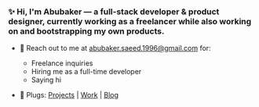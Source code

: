 ### ✨ Hi, I'm Abubaker — a full-stack developer & product designer, currently working as a freelancer while also working on and bootstrapping my own products.

- 🌱 Reach out to me at <abubaker.saeed.1996@gmail.com> for:
  - Freelance inquiries
  - Hiring me as a full-time developer
  - Saying hi
  
- 🌿 Plugs: [Projects](https://abubakersaeed.com/projects) | [Work](https://abubakersaeed.com/work) | [Blog](https://abubakersaeed.com/blog)
